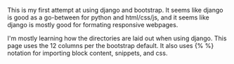 This is my first attempt at using django and bootstrap. It seems like django is good as a go-between for python and html/css/js, and it seems like django is mostly good for formating responsive webpages.

I'm mostly learning how the directories are laid out when using django. This page uses the 12 columns per the bootstrap default. It also uses {% %} notation for importing block content, snippets, and css.